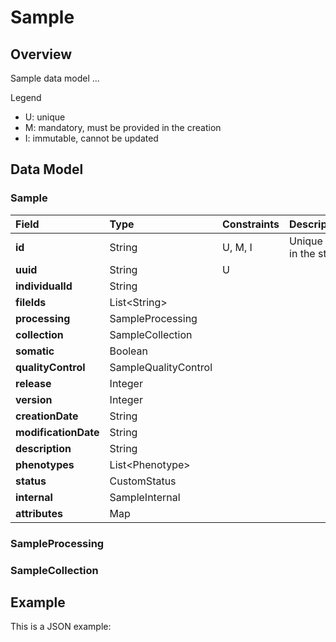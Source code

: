 # Sample

## Overview

Sample data model ...

Legend

* U: unique
* M: mandatory, must be provided in the creation
* I: immutable, cannot be updated

## Data Model

### Sample

| Field | Type | Constraints | Description |
| :--- | :--- | :--- | :--- |
| **id** | String | U, M, I | Unique ID in the study |
| **uuid** | String | U |  |
| **individualId** | String |  |  |
| **fileIds** | List&lt;String&gt; |  |  |
| **processing** | SampleProcessing |  |  |
| **collection** | SampleCollection |  |  |
| **somatic** | Boolean |  |  |
| **qualityControl** | SampleQualityControl |  |  |
| **release** | Integer |  |  |
| **version** | Integer |  |  |
| **creationDate** | String |  |  |
| **modificationDate** | String |  |  |
| **description** | String |  |  |
| **phenotypes** | List&lt;Phenotype&gt; |  |  |
| **status** | CustomStatus |  |  |
| **internal** | SampleInternal |  |  |
| **attributes** | Map |  |  |

### SampleProcessing



### SampleCollection



## Example

This is a JSON example:

